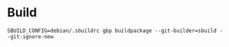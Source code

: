 # Build
```
SBUILD_CONFIG=debian/.sbuildrc gbp buildpackage --git-builder=sbuild --git-ignore-new
```
